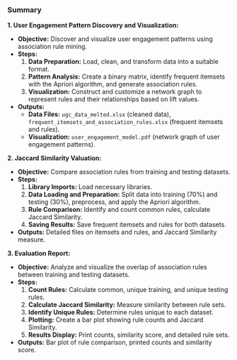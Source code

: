 ### Summary

**1. User Engagement Pattern Discovery and Visualization:**
- **Objective:** Discover and visualize user engagement patterns using association rule mining.
- **Steps:**
  1. **Data Preparation:** Load, clean, and transform data into a suitable format.
  2. **Pattern Analysis:** Create a binary matrix, identify frequent itemsets with the Apriori algorithm, and generate association rules.
  3. **Visualization:** Construct and customize a network graph to represent rules and their relationships based on lift values.
- **Outputs:** 
  - **Data Files:** `ugc_data_melted.xlsx` (cleaned data), `frequent_itemsets_and_association_rules.xlsx` (frequent itemsets and rules).
  - **Visualization:** `user_engagement_model.pdf` (network graph of user engagement patterns).

**2. Jaccard Similarity Valuation:**
- **Objective:** Compare association rules from training and testing datasets.
- **Steps:**
  1. **Library Imports:** Load necessary libraries.
  2. **Data Loading and Preparation:** Split data into training (70%) and testing (30%), preprocess, and apply the Apriori algorithm.
  3. **Rule Comparison:** Identify and count common rules, calculate Jaccard Similarity.
  4. **Saving Results:** Save frequent itemsets and rules for both datasets.
- **Outputs:** Detailed files on itemsets and rules, and Jaccard Similarity measure.

**3. Evaluation Report:**
- **Objective:** Analyze and visualize the overlap of association rules between training and testing datasets.
- **Steps:**
  1. **Count Rules:** Calculate common, unique training, and unique testing rules.
  2. **Calculate Jaccard Similarity:** Measure similarity between rule sets.
  3. **Identify Unique Rules:** Determine rules unique to each dataset.
  4. **Plotting:** Create a bar plot showing rule counts and Jaccard Similarity.
  5. **Results Display:** Print counts, similarity score, and detailed rule sets.
- **Outputs:** Bar plot of rule comparison, printed counts and similarity score.
